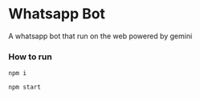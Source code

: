 # Whatsapp Bot
A whatsapp bot that run on the web powered by gemini

### How to run
```
npm i
```

```
npm start
```


